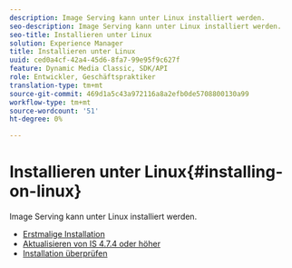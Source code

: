 ```yaml
---
description: Image Serving kann unter Linux installiert werden.
seo-description: Image Serving kann unter Linux installiert werden.
seo-title: Installieren unter Linux
solution: Experience Manager
title: Installieren unter Linux
uuid: ced0a4cf-42a4-45d6-8fa7-99e95f9c627f
feature: Dynamic Media Classic, SDK/API
role: Entwickler, Geschäftspraktiker
translation-type: tm+mt
source-git-commit: 469d1a5c43a972116a8a2efb0de5708800130a99
workflow-type: tm+mt
source-wordcount: '51'
ht-degree: 0%

---
```



# Installieren unter Linux{#installing-on-linux}

Image Serving kann unter Linux installiert werden.

* [Erstmalige Installation](t-first-install-lin.md)
* [Aktualisieren von IS 4.7.4 oder höher](t-update-lin.md)
* [Installation überprüfen](t-verify-install-lin.md)
